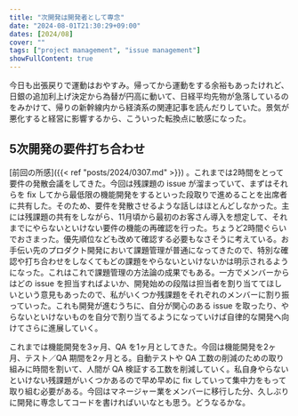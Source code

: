 ```yaml
---
title: "次開発は開発者として専念"
date: "2024-08-01T21:30:29+09:00"
dates: [2024/08]
cover: ""
tags: ["project management", "issue management"]
showFullContent: true
---
```


今日も出張戻りで運動はおやすみ。帰ってから運動をする余裕もあったけれど、日銀の追加利上げ決定から為替が円高に動いて、日経平均先物が急落しているのをみかけて、帰りの新幹線内から経済系の関連記事を読んだりしていた。景気が悪化すると経営に影響するから、こういった転換点に敏感になった。

## 5次開発の要件打ち合わせ

[前回の所感]({{< ref "posts/2024/0307.md" >}}) 。これまでは2時間をとって要件の発散会議をしてきた。今回は残課題の issue が溜まっていて、まずはそれらを fix してから最低限の機能開発をするといった段取りで進めることを出席者に共有した。そのため、要件を発散させるような話しはほとんどしなかった。主には残課題の共有をしながら、11月頃から最初のお客さん導入を想定して、それまでにやらないといけない要件の機能の再確認を行った。ちょうど2時間ぐらいでおさまった。優先順位なども改めて確認する必要もなさそうに考えている。お手伝い先のプロダクト開発において課題管理が普通になってきたので、特別な確認や打ち合わせをしなくてもどの課題をやらないといけないかは明示されるようになった。これはこれで課題管理の方法論の成果でもある。一方でメンバーからはどの issue を担当すればよいか、開発始めの段階は担当者を割り当ててほしいという意見もあったので、私がいくつか残課題をそれぞれのメンバーに割り振っていった。これも開発が進むうちに、自分が関心のある issue を取ったり、やらないといけないものを自分で割り当てるようになっていけば自律的な開発へ向けてさらに進展していく。

これまでは機能開発を3ヶ月、QA を1ヶ月としてきた。今回は機能開発を2ヶ月、テスト／QA 期間を2ヶ月とる。自動テストや QA 工数の削減のための取り組みに時間を割いて、人間が QA 検証する工数を削減していく。私自身やらないといけない残課題がいくつかあるので早め早めに fix していって集中力をもって取り組む必要がある。今回はマネージャー業をメンバーに移行した分、久しぶりに開発に専念してコードを書ければいいなとも思う。どうなるかな。
